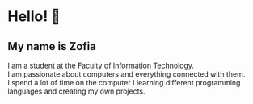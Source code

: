 # Hello! 👋

## My name is __Zofia__ 
I am a student at the Faculty of Information Technology.  
I am passionate about computers and everything connected with them.  
I spend a lot of time on the computer
I learning different programming languages and creating my own projects.

